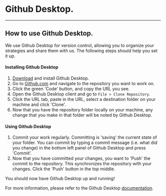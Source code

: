 # Github Desktop.
***
## How to use Github Desktop.

We use Github Desktop for version control, allowing you to organize your strategies and share them with us. The following steps should help you set it up. 

#### Installing Github Desktop
1. [Download](https://desktop.github.com/) and install Github Desktop.
2. Go to [Github.com](https://github.com) and navigate to the repository you want to work on.
3. Click the green 'Code' button, and copy the URL you see.
4. Open the Github Desktop client and go to `File > Clone Repository`.
5. Click the URL tab, paste in the URL, select a destination folder on your machine and click 'Clone'.
6. Now that you have the repository folder locally on your machine, any change that you make in that folder will be noted by Github Desktop.

#### Using Github Desktop
1. Commit your work regularly. Committing is 'saving' the current state of your folder. You can commit by typing a commit message (i.e. what did you change) in the bottom left panel of Github Desktop and press 'Commit'. 
2. Now that you have committed your changes, you want to 'Push' the commit to the repository. This synchronizes the repository with your changes. Click the 'Push' button in the top middle.   

You should now have Github Desktop up and running!

For more information, please refer to the Github Desktop [documentation](https://docs.github.com/en/desktop/installing-and-configuring-github-desktop/overview/getting-started-with-github-desktop).
